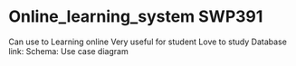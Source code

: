# Online_learning_system SWP391
Can use to Learning online
Very useful for student
Love to study
Database link:
Schema:
Use case diagram
